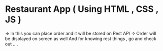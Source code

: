 # Restaurant App ( Using HTML , CSS , JS  )
=> In this you can place order and it will be stored on Rest API 
=> Order will be displayed on screen as well
And for knowing rest things , go and check out ....
